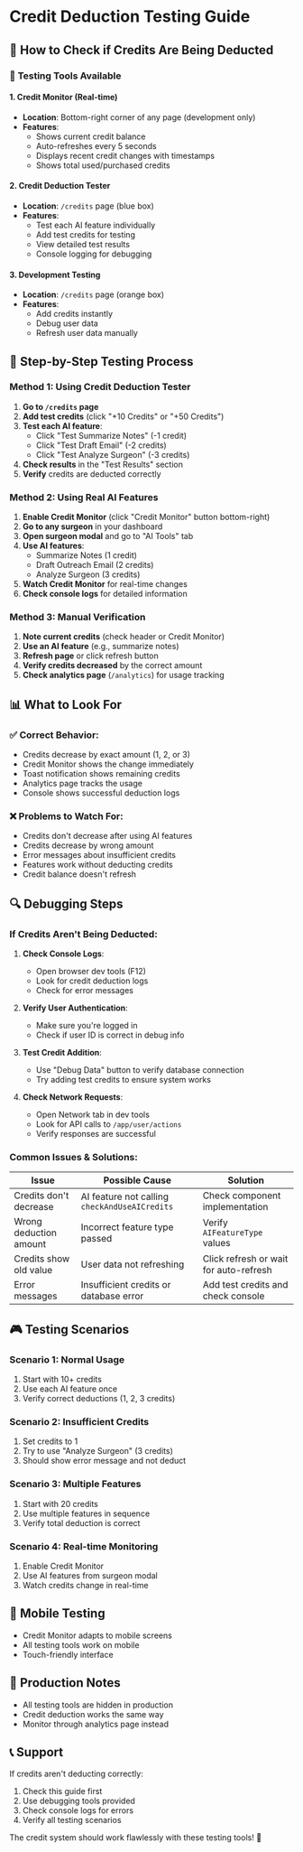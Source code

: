 # Credit Deduction Testing Guide

## 🎯 How to Check if Credits Are Being Deducted

### 🔧 **Testing Tools Available**

#### 1. **Credit Monitor (Real-time)**
- **Location**: Bottom-right corner of any page (development only)
- **Features**: 
  - Shows current credit balance
  - Auto-refreshes every 5 seconds
  - Displays recent credit changes with timestamps
  - Shows total used/purchased credits

#### 2. **Credit Deduction Tester**
- **Location**: `/credits` page (blue box)
- **Features**:
  - Test each AI feature individually
  - Add test credits for testing
  - View detailed test results
  - Console logging for debugging

#### 3. **Development Testing**
- **Location**: `/credits` page (orange box)
- **Features**:
  - Add credits instantly
  - Debug user data
  - Refresh user data manually

## 🧪 **Step-by-Step Testing Process**

### **Method 1: Using Credit Deduction Tester**

1. **Go to `/credits` page**
2. **Add test credits** (click "+10 Credits" or "+50 Credits")
3. **Test each AI feature**:
   - Click "Test Summarize Notes" (-1 credit)
   - Click "Test Draft Email" (-2 credits)  
   - Click "Test Analyze Surgeon" (-3 credits)
4. **Check results** in the "Test Results" section
5. **Verify** credits are deducted correctly

### **Method 2: Using Real AI Features**

1. **Enable Credit Monitor** (click "Credit Monitor" button bottom-right)
2. **Go to any surgeon** in your dashboard
3. **Open surgeon modal** and go to "AI Tools" tab
4. **Use AI features**:
   - Summarize Notes (1 credit)
   - Draft Outreach Email (2 credits)
   - Analyze Surgeon (3 credits)
5. **Watch Credit Monitor** for real-time changes
6. **Check console logs** for detailed information

### **Method 3: Manual Verification**

1. **Note current credits** (check header or Credit Monitor)
2. **Use an AI feature** (e.g., summarize notes)
3. **Refresh page** or click refresh button
4. **Verify credits decreased** by the correct amount
5. **Check analytics page** (`/analytics`) for usage tracking

## 📊 **What to Look For**

### **✅ Correct Behavior:**
- Credits decrease by exact amount (1, 2, or 3)
- Credit Monitor shows the change immediately
- Toast notification shows remaining credits
- Analytics page tracks the usage
- Console shows successful deduction logs

### **❌ Problems to Watch For:**
- Credits don't decrease after using AI features
- Credits decrease by wrong amount
- Error messages about insufficient credits
- Features work without deducting credits
- Credit balance doesn't refresh

## 🔍 **Debugging Steps**

### **If Credits Aren't Being Deducted:**

1. **Check Console Logs**:
   - Open browser dev tools (F12)
   - Look for credit deduction logs
   - Check for error messages

2. **Verify User Authentication**:
   - Make sure you're logged in
   - Check if user ID is correct in debug info

3. **Test Credit Addition**:
   - Use "Debug Data" button to verify database connection
   - Try adding test credits to ensure system works

4. **Check Network Requests**:
   - Open Network tab in dev tools
   - Look for API calls to `/app/user/actions`
   - Verify responses are successful

### **Common Issues & Solutions:**

| Issue | Possible Cause | Solution |
|-------|---------------|----------|
| Credits don't decrease | AI feature not calling `checkAndUseAICredits` | Check component implementation |
| Wrong deduction amount | Incorrect feature type passed | Verify `AIFeatureType` values |
| Credits show old value | User data not refreshing | Click refresh or wait for auto-refresh |
| Error messages | Insufficient credits or database error | Add test credits and check console |

## 🎮 **Testing Scenarios**

### **Scenario 1: Normal Usage**
1. Start with 10+ credits
2. Use each AI feature once
3. Verify correct deductions (1, 2, 3 credits)

### **Scenario 2: Insufficient Credits**
1. Set credits to 1
2. Try to use "Analyze Surgeon" (3 credits)
3. Should show error message and not deduct

### **Scenario 3: Multiple Features**
1. Start with 20 credits
2. Use multiple features in sequence
3. Verify total deduction is correct

### **Scenario 4: Real-time Monitoring**
1. Enable Credit Monitor
2. Use AI features from surgeon modal
3. Watch credits change in real-time

## 📱 **Mobile Testing**
- Credit Monitor adapts to mobile screens
- All testing tools work on mobile
- Touch-friendly interface

## 🚀 **Production Notes**
- All testing tools are hidden in production
- Credit deduction works the same way
- Monitor through analytics page instead

## 📞 **Support**
If credits aren't deducting correctly:
1. Check this guide first
2. Use debugging tools provided
3. Check console logs for errors
4. Verify all testing scenarios

The credit system should work flawlessly with these testing tools! 🎉